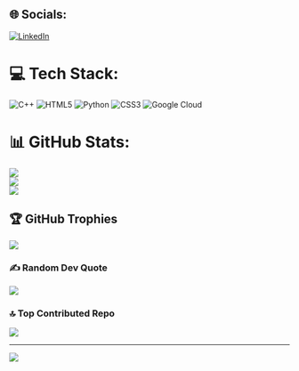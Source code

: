 ## 🌐 Socials:
[![LinkedIn](https://img.shields.io/badge/LinkedIn-%230077B5.svg?logo=linkedin&logoColor=white)](https://linkedin.com/in/franklyn-armah-13a18b369) 

# 💻 Tech Stack:
![C++](https://img.shields.io/badge/c++-%2300599C.svg?style=for-the-badge&logo=c%2B%2B&logoColor=white) ![HTML5](https://img.shields.io/badge/html5-%23E34F26.svg?style=for-the-badge&logo=html5&logoColor=white) ![Python](https://img.shields.io/badge/python-3670A0?style=for-the-badge&logo=python&logoColor=ffdd54) ![CSS3](https://img.shields.io/badge/css3-%231572B6.svg?style=for-the-badge&logo=css3&logoColor=white) ![Google Cloud](https://img.shields.io/badge/GoogleCloud-%234285F4.svg?style=for-the-badge&logo=google-cloud&logoColor=white)
# 📊 GitHub Stats:
![](https://github-readme-stats.vercel.app/api?username=FR4NKLYN123&theme=dark&hide_border=false&include_all_commits=false&count_private=false)<br/>
![](https://nirzak-streak-stats.vercel.app/?user=FR4NKLYN123&theme=dark&hide_border=false)<br/>
![](https://github-readme-stats.vercel.app/api/top-langs/?username=FR4NKLYN123&theme=dark&hide_border=false&include_all_commits=false&count_private=false&layout=compact)

## 🏆 GitHub Trophies
![](https://github-profile-trophy.vercel.app/?username=FR4NKLYN123&theme=radical&no-frame=false&no-bg=true&margin-w=4)

### ✍️ Random Dev Quote
![](https://quotes-github-readme.vercel.app/api?type=horizontal&theme=radical)

### 🔝 Top Contributed Repo
![](https://github-contributor-stats.vercel.app/api?username=FR4NKLYN123&limit=5&theme=dark&combine_all_yearly_contributions=true)

---
[![](https://visitcount.itsvg.in/api?id=FR4NKLYN123&icon=0&color=3)](https://visitcount.itsvg.in)

<!-- Proudly created with GPRM ( https://gprm.itsvg.in ) -->
